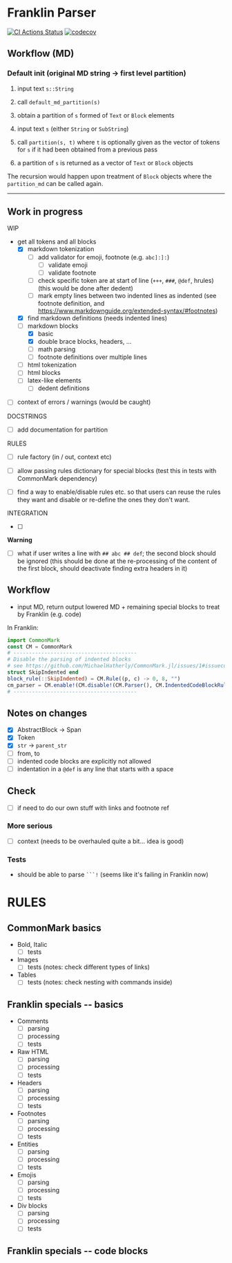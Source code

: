# Franklin Parser

[![CI Actions Status](https://github.com/tlienart/FranklinParser.jl/workflows/CI/badge.svg)](https://github.com/tlienart/FranklinParser.jl/actions)
[![codecov](https://codecov.io/gh/tlienart/FranklinParser.jl/branch/main/graph/badge.svg?token=mNry6r2aIn)](https://codecov.io/gh/tlienart/FranklinParser.jl)

## Workflow (MD)

### Default init (original MD string -> first level partition)

1. input text `s::String`
1. call `default_md_partition(s)`
1. obtain a partition of `s` formed of `Text` or `Block` elements

1. input text `s` (either `String` or `SubString`)
1. call `partition(s, t)` where `t` is optionally given as the vector of tokens for `s` if it had been obtained from a previous pass
1. a partition of `s` is returned as a vector of `Text` or `Block` objects

The recursion would happen upon treatment of `Block` objects where the `partition_md` can be called again.

---------------------------------------

## Work in progress

WIP

* get all tokens and all blocks
  * [x] markdown tokenization
    * [ ] add validator for emoji, footnote (e.g. `abc]:]:`)
      * [ ] validate emoji
      * [ ] validate footnote
    * [ ] check specific token are at start of line (`+++`, `###`, `@def`, hrules) (this would be done after dedent)
    * [ ] mark empty lines between two indented lines as indented (see footnote definition, and https://www.markdownguide.org/extended-syntax/#footnotes)
  * [x] find markdown definitions (needs indented lines)
  * [ ] markdown blocks
    * [x] basic
    * [x] double brace blocks, headers, ...
    * [ ] math parsing
    * [ ] footnote definitions over multiple lines
  * [ ] html tokenization
  * [ ] html blocks
  * [ ] latex-like elements
    * [ ] dedent definitions
* [ ] context of errors / warnings (would be caught)

DOCSTRINGS

* [ ] add documentation for partition

RULES

* [ ] rule factory (in / out, context etc)
* [ ] allow passing rules dictionary for special blocks (test this in tests with CommonMark dependency)
* [ ] find a way to enable/disable rules etc. so that users can reuse the rules they want and disable or re-define the ones they don't want.


INTEGRATION

* [ ]

**Warning**

* [ ] what if user writes a line with `## abc ## def`; the second block should be ignored (this should be done at the re-processing of the content of the first block, should deactivate finding extra headers in it)

## Workflow

* input MD, return output lowered MD + remaining special blocks to treat by Franklin (e.g. code)

In Franklin:

```julia
import CommonMark
const CM = CommonMark
# ----------------------------------------
# Disable the parsing of indented blocks
# see https://github.com/MichaelHatherly/CommonMark.jl/issues/1#issuecomment-735990126)
struct SkipIndented end
block_rule(::SkipIndented) = CM.Rule((p, c) -> 0, 8, "")
cm_parser = CM.enable!(CM.disable!(CM.Parser(), CM.IndentedCodeBlockRule()), SkipIndented())
# ----------------------------------------
```

## Notes on changes

* [x] AbstractBlock -> Span
* [x] Token
* [x] `str` -> `parent_str`
* [ ] from, to
* [ ] indented code blocks are explicitly not allowed
* [ ] indentation in a `@def` is any line that starts with a space

## Check

* [ ] if need to do our own  stuff with links and footnote ref

### More serious

* [ ] context (needs to be overhauled quite a bit... idea is good)

### Tests

* should be able to  parse ```` ```! ```` (seems like it's  failing in Franklin now)

# RULES

## CommonMark basics

* Bold, Italic
  * [ ] tests
* Images
  * [ ] tests (notes: check different types of links)
* Tables
  * [ ] tests (notes: check nesting with commands inside)

## Franklin specials -- basics

* Comments
  * [ ] parsing
  * [ ] processing
  * [ ] tests
* Raw HTML
  * [ ] parsing
  * [ ] processing
  * [ ] tests
* Headers
  * [ ] parsing
  * [ ] processing
  * [ ] tests
* Footnotes
  * [ ] parsing
  * [ ] processing
  * [ ] tests
* Entities
  * [ ] parsing
  * [ ] processing
  * [ ] tests
* Emojis
  * [ ] parsing
  * [ ] processing
  * [ ] tests
* Div blocks
  * [ ] parsing
  * [ ] processing
  * [ ] tests

## Franklin specials -- code blocks

